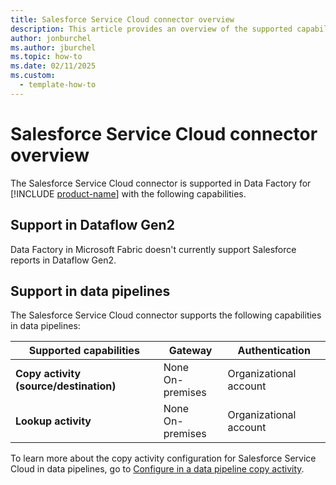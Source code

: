```yaml
---
title: Salesforce Service Cloud connector overview
description: This article provides an overview of the supported capabilities of the Salesforce Service Cloud connector.
author: jonburchel
ms.author: jburchel
ms.topic: how-to
ms.date: 02/11/2025
ms.custom:
  - template-how-to
---
```


# Salesforce Service Cloud connector overview

The Salesforce Service Cloud connector is supported in Data Factory for [!INCLUDE [product-name](../includes/product-name.md)] with the following capabilities.

## Support in Dataflow Gen2

Data Factory in Microsoft Fabric doesn't currently support Salesforce reports in Dataflow Gen2.

## Support in data pipelines

The Salesforce Service Cloud connector supports the following capabilities in data pipelines:

| Supported capabilities | Gateway | Authentication |
| --- | --- | ---|
| **Copy activity (source/destination)** | None <br> On-premises | Organizational account |
| **Lookup activity** | None <br> On-premises | Organizational account |

To learn more about the copy activity configuration for Salesforce Service Cloud in data pipelines, go to [Configure in a data pipeline copy activity](connector-salesforce-service-cloud-copy-activity.md).
